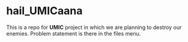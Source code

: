 # hail_UMICaana

This is a repo for **UMIC** project in which we are planning to destroy our enemies. Problem statement is there in the files menu. 
